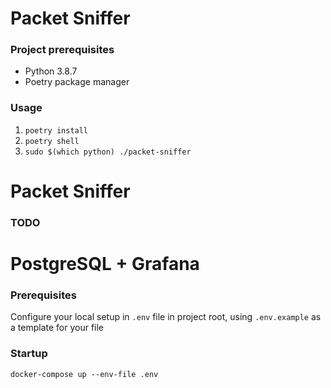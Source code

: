# Packet Sniffer

### Project prerequisites
- Python 3.8.7
- Poetry package manager

### Usage

1.  `poetry install`
2. `poetry shell`
3. `sudo $(which python) ./packet-sniffer`


# Packet Sniffer

###  TODO


#  PostgreSQL + Grafana

### Prerequisites

Configure your local setup in `.env` file in project root, using `.env.example` as a template for your file

### Startup
`docker-compose up --env-file .env`